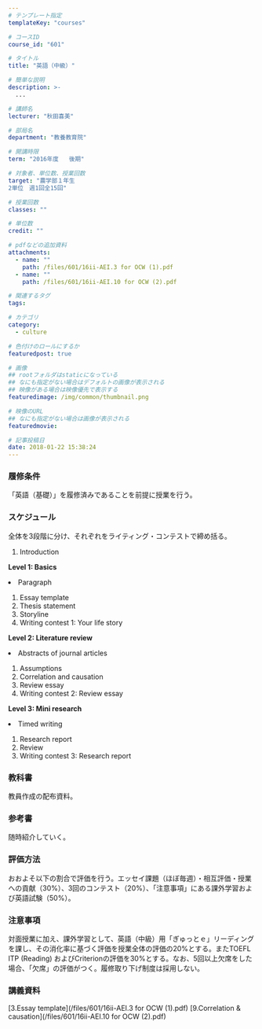 ```yaml
---
# テンプレート指定
templateKey: "courses"

# コースID
course_id: "601"

# タイトル
title: "英語（中級）"

# 簡単な説明
description: >-
  ...

# 講師名
lecturer: "秋田喜美"

# 部局名
department: "教養教育院"

# 開講時限
term: "2016年度	後期"

# 対象者、単位数、授業回数
target: "農学部１年生
2単位　週1回全15回"

# 授業回数
classes: ""

# 単位数
credit: ""

# pdfなどの追加資料
attachments: 
  - name: "" 
    path: /files/601/16ii-AEI.3 for OCW (1).pdf
  - name: "" 
    path: /files/601/16ii-AEI.10 for OCW (2).pdf

# 関連するタグ
tags:

# カテゴリ
category:
  - culture

# 色付けのロールにするか
featuredpost: true

# 画像
## rootフォルダはstaticになっている
## なにも指定がない場合はデフォルトの画像が表示される
## 映像がある場合は映像優先で表示する
featuredimage: /img/common/thumbnail.png

# 映像のURL
## なにも指定がない場合は画像が表示される
featuredmovie: 

# 記事投稿日
date: 2018-01-22 15:38:24
---
```


### 履修条件

「英語（基礎）」を履修済みであることを前提に授業を行う。

### スケジュール

全体を3段階に分け、それぞれをライティング・コンテストで締め括る。

1. Introduction

**Level 1: Basics**

<li value = "2">Paragraph</li>

1. Essay template
2. Thesis statement
3. Storyline
4. Writing contest 1: Your life story

**Level 2: Literature review**

<li value = "7">Abstracts of journal articles</li>

1. Assumptions
2. Correlation and causation
3. Review essay
4. Writing contest 2: Review essay

**Level 3: Mini research**

<li value = "12">Timed writing</li>

1. Research report
2. Review
3. Writing contest 3: Research report

### 教科書

教員作成の配布資料。

### 参考書

随時紹介していく。

### 評価方法

おおよそ以下の割合で評価を行う。エッセイ課題（ほぼ毎週）・相互評価・授業への貢献（30%）、3回のコンテスト（20%）、「注意事項」にある課外学習および英語試験（50%）。

### 注意事項

対面授業に加え、課外学習として、英語（中級）用「ぎゅっとｅ」リーディングを課し、その消化率に基づく評価を授業全体の評価の20%とする。またTOEFL ITP (Reading) およびCriterionの評価を30%とする。なお、5回以上欠席をした場合、「欠席」の評価がつく。履修取り下げ制度は採用しない。



### 講義資料

[3.Essay template](/files/601/16ii-AEI.3 for OCW (1).pdf) 
[9.Correlation & causation](/files/601/16ii-AEI.10 for OCW (2).pdf) 





